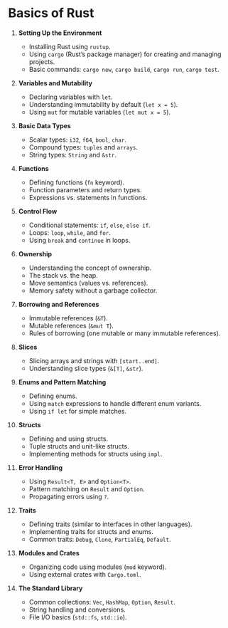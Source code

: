 # Basics of Rust

1. **Setting Up the Environment**

   - Installing Rust using `rustup`.
   - Using `cargo` (Rust’s package manager) for creating and managing projects.
   - Basic commands: `cargo new`, `cargo build`, `cargo run`, `cargo test`.

2. **Variables and Mutability**

   - Declaring variables with `let`.
   - Understanding immutability by default (`let x = 5`).
   - Using `mut` for mutable variables (`let mut x = 5`).

3. **Basic Data Types**

   - Scalar types: `i32`, `f64`, `bool`, `char`.
   - Compound types: `tuples` and `arrays`.
   - String types: `String` and `&str`.

4. **Functions**

   - Defining functions (`fn` keyword).
   - Function parameters and return types.
   - Expressions vs. statements in functions.

5. **Control Flow**

   - Conditional statements: `if`, `else`, `else if`.
   - Loops: `loop`, `while`, and `for`.
   - Using `break` and `continue` in loops.

6. **Ownership**

   - Understanding the concept of ownership.
   - The stack vs. the heap.
   - Move semantics (values vs. references).
   - Memory safety without a garbage collector.

7. **Borrowing and References**

   - Immutable references (`&T`).
   - Mutable references (`&mut T`).
   - Rules of borrowing (one mutable or many immutable references).

8. **Slices**

   - Slicing arrays and strings with `[start..end]`.
   - Understanding slice types (`&[T]`, `&str`).

9. **Enums and Pattern Matching**

   - Defining enums.
   - Using `match` expressions to handle different enum variants.
   - Using `if let` for simple matches.

10. **Structs**

    - Defining and using structs.
    - Tuple structs and unit-like structs.
    - Implementing methods for structs using `impl`.

11. **Error Handling**

    - Using `Result<T, E>` and `Option<T>`.
    - Pattern matching on `Result` and `Option`.
    - Propagating errors using `?`.

12. **Traits**

    - Defining traits (similar to interfaces in other languages).
    - Implementing traits for structs and enums.
    - Common traits: `Debug`, `Clone`, `PartialEq`, `Default`.

13. **Modules and Crates**

    - Organizing code using modules (`mod` keyword).
    - Using external crates with `Cargo.toml`.

14. **The Standard Library**
    - Common collections: `Vec`, `HashMap`, `Option`, `Result`.
    - String handling and conversions.
    - File I/O basics (`std::fs`, `std::io`).
